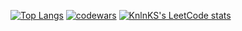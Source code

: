 [![Top Langs](https://github-readme-stats.vercel.app/api/top-langs/?username=drobovik04&layout=compact)](https://github.com/anuraghazra/github-readme-stats)
[![codewars](https://www.codewars.com/users/misle92/badges/small)](https://www.codewars.com/users/misle92)
[![KnlnKS's LeetCode stats](https://leetcode-stats-six.vercel.app/api?username=misle92)](https://github.com/drobovik04/leetcode-stats)
<!--
**Drobovik04/Drobovik04** is a ✨ _special_ ✨ repository because its `README.md` (this file) appears on your GitHub profile.

Here are some ideas to get you started:

- 🔭 I’m currently working on ...
- 🌱 I’m currently learning ...
- 👯 I’m looking to collaborate on ...
- 🤔 I’m looking for help with ...
- 💬 Ask me about ...
- 📫 How to reach me: ...
- 😄 Pronouns: ...
- ⚡ Fun fact: ...
-->
